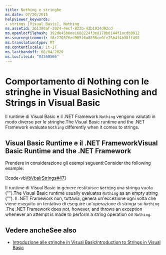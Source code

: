 ```yaml
---
title: Nothing e stringhe
ms.date: 07/20/2015
helpviewer_keywords:
- strings [Visual Basic], Nothing
ms.assetid: 261380af-2024-4ecf-823b-43b1034d92cd
ms.openlocfilehash: 392de45b0ee1688224f3e8170b0144f1acdb0912
ms.sourcegitcommit: f8c270376ed905f6a8896ce0fe25b4f4b38ff498
ms.translationtype: MT
ms.contentlocale: it-IT
ms.lasthandoff: 06/04/2020
ms.locfileid: "84360566"
---
```

# <a name="nothing-and-strings-in-visual-basic"></a><span data-ttu-id="c6425-102">Comportamento di Nothing con le stringhe in Visual Basic</span><span class="sxs-lookup"><span data-stu-id="c6425-102">Nothing and Strings in Visual Basic</span></span>
<span data-ttu-id="c6425-103">Il runtime di Visual Basic e il .NET Framework `Nothing` vengono valutati in modo diverso per le stringhe.</span><span class="sxs-lookup"><span data-stu-id="c6425-103">The Visual Basic runtime and the .NET Framework evaluate `Nothing` differently when it comes to strings.</span></span>  
  
## <a name="visual-basic-runtime-and-the-net-framework"></a><span data-ttu-id="c6425-104">Visual Basic Runtime e il .NET Framework</span><span class="sxs-lookup"><span data-stu-id="c6425-104">Visual Basic Runtime and the .NET Framework</span></span>  
 <span data-ttu-id="c6425-105">Prendere in considerazione gli esempi seguenti:</span><span class="sxs-lookup"><span data-stu-id="c6425-105">Consider the following example:</span></span>  
  
 [!code-vb[VbVbalrStrings#47](~/samples/snippets/visualbasic/VS_Snippets_VBCSharp/VbVbalrStrings/VB/Class2.vb#47)]  
  
 <span data-ttu-id="c6425-106">Il runtime di Visual Basic in genere restituisce `Nothing` una stringa vuota ("").</span><span class="sxs-lookup"><span data-stu-id="c6425-106">The Visual Basic runtime usually evaluates `Nothing` as an empty string ("").</span></span> <span data-ttu-id="c6425-107">Il .NET Framework non, tuttavia, genera un'eccezione ogni volta che viene eseguito un tentativo di eseguire un'operazione di stringa su `Nothing` .</span><span class="sxs-lookup"><span data-stu-id="c6425-107">The .NET Framework does not, however, and throws an exception whenever an attempt is made to perform a string operation on `Nothing`.</span></span>  
  
## <a name="see-also"></a><span data-ttu-id="c6425-108">Vedere anche</span><span class="sxs-lookup"><span data-stu-id="c6425-108">See also</span></span>

- [<span data-ttu-id="c6425-109">Introduzione alle stringhe in Visual Basic</span><span class="sxs-lookup"><span data-stu-id="c6425-109">Introduction to Strings in Visual Basic</span></span>](introduction-to-strings.md)
